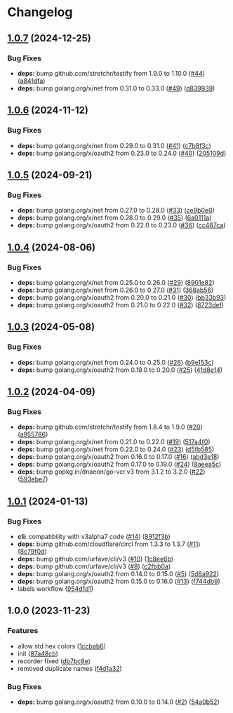 # Changelog

## [1.0.7](https://github.com/shanduur/labeler/compare/v1.0.6...v1.0.7) (2024-12-25)


### Bug Fixes

* **deps:** bump github.com/stretchr/testify from 1.9.0 to 1.10.0 ([#44](https://github.com/shanduur/labeler/issues/44)) ([a841dfa](https://github.com/shanduur/labeler/commit/a841dfa550e6ed8d4261f14eb65da1e3db762306))
* **deps:** bump golang.org/x/net from 0.31.0 to 0.33.0 ([#49](https://github.com/shanduur/labeler/issues/49)) ([d839939](https://github.com/shanduur/labeler/commit/d839939a047ef87fa12814c4ee11bcd5c9abe00c))

## [1.0.6](https://github.com/shanduur/labeler/compare/v1.0.5...v1.0.6) (2024-11-12)


### Bug Fixes

* **deps:** bump golang.org/x/net from 0.29.0 to 0.31.0 ([#41](https://github.com/shanduur/labeler/issues/41)) ([c7b8f3c](https://github.com/shanduur/labeler/commit/c7b8f3c81cd95b20ea202128afc70b83efe163bb))
* **deps:** bump golang.org/x/oauth2 from 0.23.0 to 0.24.0 ([#40](https://github.com/shanduur/labeler/issues/40)) ([205109d](https://github.com/shanduur/labeler/commit/205109d93d3594291d6cef2c72f734170928ca0a))

## [1.0.5](https://github.com/shanduur/labeler/compare/v1.0.4...v1.0.5) (2024-09-21)


### Bug Fixes

* **deps:** bump golang.org/x/net from 0.27.0 to 0.28.0 ([#33](https://github.com/shanduur/labeler/issues/33)) ([ce9b0e0](https://github.com/shanduur/labeler/commit/ce9b0e0827f9d40c55e79bb6b8bd21f5ac2d871f))
* **deps:** bump golang.org/x/net from 0.28.0 to 0.29.0 ([#35](https://github.com/shanduur/labeler/issues/35)) ([6a0111a](https://github.com/shanduur/labeler/commit/6a0111adb10909b0317fd11958e9d2e65b4a7dbb))
* **deps:** bump golang.org/x/oauth2 from 0.22.0 to 0.23.0 ([#36](https://github.com/shanduur/labeler/issues/36)) ([cc487ca](https://github.com/shanduur/labeler/commit/cc487caf21dd30cdd72f3bcaf9f2ab7118cf63d4))

## [1.0.4](https://github.com/shanduur/labeler/compare/v1.0.3...v1.0.4) (2024-08-06)


### Bug Fixes

* **deps:** bump golang.org/x/net from 0.25.0 to 0.26.0 ([#29](https://github.com/shanduur/labeler/issues/29)) ([8901e82](https://github.com/shanduur/labeler/commit/8901e82736ddd126cc121f05845d27e74649731f))
* **deps:** bump golang.org/x/net from 0.26.0 to 0.27.0 ([#31](https://github.com/shanduur/labeler/issues/31)) ([368ab56](https://github.com/shanduur/labeler/commit/368ab560831c525776586b3cc27774c12dcbbd41))
* **deps:** bump golang.org/x/oauth2 from 0.20.0 to 0.21.0 ([#30](https://github.com/shanduur/labeler/issues/30)) ([bb33b93](https://github.com/shanduur/labeler/commit/bb33b93a72fc7882c0011db0b0b7f89b5e8c654c))
* **deps:** bump golang.org/x/oauth2 from 0.21.0 to 0.22.0 ([#32](https://github.com/shanduur/labeler/issues/32)) ([8723def](https://github.com/shanduur/labeler/commit/8723def8aea362402e9a65d9d8376d0203881b49))

## [1.0.3](https://github.com/shanduur/labeler/compare/v1.0.2...v1.0.3) (2024-05-08)


### Bug Fixes

* **deps:** bump golang.org/x/net from 0.24.0 to 0.25.0 ([#26](https://github.com/shanduur/labeler/issues/26)) ([b9e153c](https://github.com/shanduur/labeler/commit/b9e153c9e910f411f944400c6f1ff9c121989b60))
* **deps:** bump golang.org/x/oauth2 from 0.19.0 to 0.20.0 ([#25](https://github.com/shanduur/labeler/issues/25)) ([41d8e14](https://github.com/shanduur/labeler/commit/41d8e147d84240335bb81440ca3fe4ecd5e1f5f8))

## [1.0.2](https://github.com/shanduur/labeler/compare/v1.0.1...v1.0.2) (2024-04-09)


### Bug Fixes

* **deps:** bump github.com/stretchr/testify from 1.8.4 to 1.9.0 ([#20](https://github.com/shanduur/labeler/issues/20)) ([a955786](https://github.com/shanduur/labeler/commit/a95578614c9d6945a0aec8a5c8223549eb488c85))
* **deps:** bump golang.org/x/net from 0.21.0 to 0.22.0 ([#19](https://github.com/shanduur/labeler/issues/19)) ([517a4f0](https://github.com/shanduur/labeler/commit/517a4f0e74f15b014eb5e709be642d5174803ea4))
* **deps:** bump golang.org/x/net from 0.22.0 to 0.24.0 ([#23](https://github.com/shanduur/labeler/issues/23)) ([d5fb585](https://github.com/shanduur/labeler/commit/d5fb58545a9bbec7236012dafbc448cd7b564dea))
* **deps:** bump golang.org/x/oauth2 from 0.16.0 to 0.17.0 ([#16](https://github.com/shanduur/labeler/issues/16)) ([abd3e18](https://github.com/shanduur/labeler/commit/abd3e1802766fa9319ee39db90f7a11ed094ee28))
* **deps:** bump golang.org/x/oauth2 from 0.17.0 to 0.19.0 ([#24](https://github.com/shanduur/labeler/issues/24)) ([8aeea5c](https://github.com/shanduur/labeler/commit/8aeea5c9a863d7fbfe00e6933737651c1030d620))
* **deps:** bump gopkg.in/dnaeon/go-vcr.v3 from 3.1.2 to 3.2.0 ([#22](https://github.com/shanduur/labeler/issues/22)) ([593ebe7](https://github.com/shanduur/labeler/commit/593ebe764b756ecfae98560916ed1cfbae147b6a))

## [1.0.1](https://github.com/shanduur/labeler/compare/v1.0.0...v1.0.1) (2024-01-13)


### Bug Fixes

* **cli:** compatibility with v3alpha7 code ([#14](https://github.com/shanduur/labeler/issues/14)) ([8912f3b](https://github.com/shanduur/labeler/commit/8912f3b4a6f37362710d61f148ec091c4a437083))
* **deps:** bump github.com/cloudflare/circl from 1.3.3 to 1.3.7 ([#11](https://github.com/shanduur/labeler/issues/11)) ([8c79f0d](https://github.com/shanduur/labeler/commit/8c79f0d28f78dd269a7577453d4b304ebeffeefc))
* **deps:** bump github.com/urfave/cli/v3 ([#10](https://github.com/shanduur/labeler/issues/10)) ([1c8ee6b](https://github.com/shanduur/labeler/commit/1c8ee6b51aa9ba40623ff88e5031476c822c8d81))
* **deps:** bump github.com/urfave/cli/v3 ([#8](https://github.com/shanduur/labeler/issues/8)) ([c2fbb0a](https://github.com/shanduur/labeler/commit/c2fbb0a7f56325fbd111858dafadff3b953a18c7))
* **deps:** bump golang.org/x/oauth2 from 0.14.0 to 0.15.0 ([#5](https://github.com/shanduur/labeler/issues/5)) ([5d8a922](https://github.com/shanduur/labeler/commit/5d8a92258602c8f8ce3e080030bd0506fc32a57d))
* **deps:** bump golang.org/x/oauth2 from 0.15.0 to 0.16.0 ([#13](https://github.com/shanduur/labeler/issues/13)) ([f744db9](https://github.com/shanduur/labeler/commit/f744db9104ba194d77ecec2dd99c454642b68fc5))
* labels workflow ([954d1d1](https://github.com/shanduur/labeler/commit/954d1d14ac0401f78120abc1d8b0925350b7e478))

## 1.0.0 (2023-11-23)


### Features

* allow std hex colors ([1ccbab6](https://github.com/shanduur/labeler/commit/1ccbab68329087c8b680e39b8c274ba3dee2ecbc))
* init ([87a48cb](https://github.com/shanduur/labeler/commit/87a48cb9985a87c47874dcc343b6c2595781e696))
* recorder fixed ([db7bc8e](https://github.com/shanduur/labeler/commit/db7bc8e96332012bd6b81fc03ec21d8230f4f3cf))
* removed duplicate names ([f4d1a32](https://github.com/shanduur/labeler/commit/f4d1a326a10ff01d49db76c32196ad5c9f6bd76d))


### Bug Fixes

* **deps:** bump golang.org/x/oauth2 from 0.10.0 to 0.14.0 ([#2](https://github.com/shanduur/labeler/issues/2)) ([54a0b52](https://github.com/shanduur/labeler/commit/54a0b52fa12ef2f9cfe3f104e2a0f29aeec185a9))
